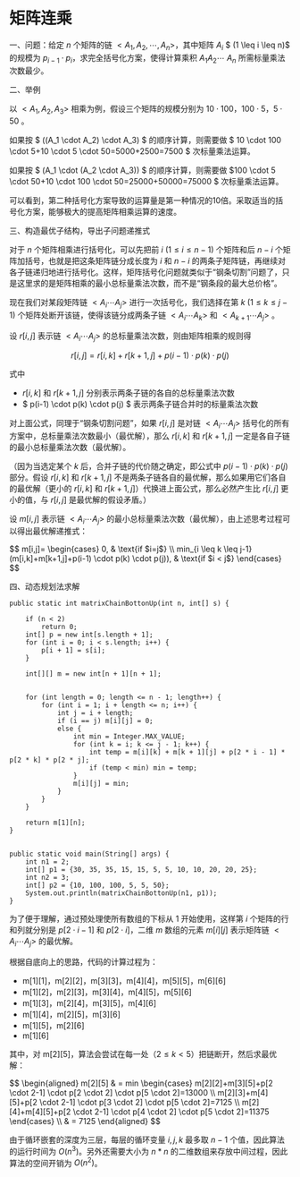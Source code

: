 # 矩阵连乘



一、问题：给定 $n$ 个矩阵的链 $< A_1, A_2, \cdots , A_n >$，其中矩阵 $A_i$ $ (1 \leq i \leq n)$ 的规模为 $p_{i-1}  \cdot  p_i$，求完全括号化方案，使得计算乘积 $A_1A_2 \cdots\ A_n$ 所需标量乘法次数最少。

二、举例

以 $< A_1, A_2, A_3 >$ 相乘为例，假设三个矩阵的规模分别为 $10 \cdot 100，100 \cdot 5，5 \cdot 50$ 。

如果按 $ ((A_1  \cdot  A_2)  \cdot  A_3) $ 的顺序计算，则需要做 $ 10 \cdot 100 \cdot 5+10 \cdot 5 \cdot 50=5000+2500=7500 $ 次标量乘法运算。

如果按 $ (A_1  \cdot  (A_2  \cdot  A_3)) $ 的顺序计算，则需要做 $100 \cdot 5 \cdot 50+10 \cdot 100 \cdot 50=25000+50000=75000 $ 次标量乘法运算。

可以看到，第二种括号化方案导致的运算量是第一种情况的10倍。采取适当的括号化方案，能够极大的提高矩阵相乘运算的速度。

三、构造最优子结构，导出子问题递推式

对于 $n$ 个矩阵相乘进行括号化，可以先把前 $i$ $(1 \leq i \leq n-1)$ 个矩阵和后 $n-i$ 个矩阵加括号，也就是把这条矩阵链分成长度为 $i$ 和 $n-i$ 的两条子矩阵链，再继续对各子链递归地进行括号化。这样，矩阵括号化问题就类似于“钢条切割”问题了，只是这里求的是矩阵相乘的最小总标量乘法次数，而不是“钢条段的最大总价格”。

现在我们对某段矩阵链 $< A_i \cdots A_j >$ 进行一次括号化，我们选择在第 $k$ $(1 \leq k \leq j-1)$ 个矩阵处断开该链，使得该链分成两条子链 $< A_i \cdots A_k >$ 和 $< A_{k+1} \cdots A_j >$ 。

设 $r[i,j]$ 表示链 $< A_i \cdots A_j >$ 的总标量乘法次数，则由矩阵相乘的规则得

$$r[i,j]=r[i,k]+r[k+1,j]+p(i-1) \cdot p(k) \cdot p(j)$$

式中

- $r[i,k]$ 和 $r[k+1,j]$ 分别表示两条子链的各自的总标量乘法次数
- $ p(i-1) \cdot p(k) \cdot p(j) $ 表示两条子链合并时的标量乘法次数

对上面公式，同理于“钢条切割问题”，如果 $r[i,j]$ 是对链 $< A_i \cdots A_j >$ 括号化的所有方案中，总标量乘法次数最小（最优解），那么 $r[i,k]$ 和 $r[k+1,j]$ 一定是各自子链的最小总标量乘法次数（最优解）。

（因为当选定某个 $k$ 后，合并子链的代价随之确定，即公式中 $p(i-1) \cdot p(k) \cdot p(j)$ 部分。假设 $r[i,k]$ 和 $r[k+1,j]$ 不是两条子链各自的最优解，那么如果用它们各自的最优解（更小的 $r[i,k]$ 和 $r[k+1,j]$）代换进上面公式，那么必然产生比 $r[i,j]$ 更小的值，与 $r[i,j]$ 是最优解的假设矛盾。）

设 $m[i,j]$ 表示链 $< A_i \cdots A_j >$ 的最小总标量乘法次数（最优解），由上述思考过程可以得出最优解递推式：

<div>
$$
m[i,j]=
\begin{cases}
0, & \text{if $i=j$} \\
min_{i \leq k \leq j-1} (m[i,k]+m[k+1,j]+p(i-1) \cdot p(k) \cdot p(j)), & \text{if $i < j$}
\end{cases}
$$
</div>

四、动态规划法求解

```
public static int matrixChainBottonUp(int n, int[] s) {

    if (n < 2)
        return 0;
    int[] p = new int[s.length + 1];
    for (int i = 0; i < s.length; i++) {
        p[i + 1] = s[i];
    }

    int[][] m = new int[n + 1][n + 1];


    for (int length = 0; length <= n - 1; length++) {
        for (int i = 1; i + length <= n; i++) {
            int j = i + length;
            if (i == j) m[i][j] = 0;
            else {
                int min = Integer.MAX_VALUE;
                for (int k = i; k <= j - 1; k++) {
                    int temp = m[i][k] + m[k + 1][j] + p[2 * i - 1] * p[2 * k] * p[2 * j];
                    if (temp < min) min = temp;
                }
                m[i][j] = min;
            }
        }
    }

    return m[1][n];
}


public static void main(String[] args) {
    int n1 = 2;
    int[] p1 = {30, 35, 35, 15, 15, 5, 5, 10, 10, 20, 20, 25};
    int n2 = 3;
    int[] p2 = {10, 100, 100, 5, 5, 50};
    System.out.println(matrixChainBottonUp(n1, p1));
}
```

为了便于理解，通过预处理使所有数组的下标从 $1$ 开始使用，这样第 $i$ 个矩阵的行和列就分别是 $p[2 \cdot i-1]$ 和 $p[2 \cdot i]$，二维 $m$ 数组的元素 $m[i][j]$ 表示矩阵链 $< A_i \cdots A_j >$ 的最优解。

根据自底向上的思路，代码的计算过程为：

- m[1][1]，m[2][2]，m[3][3]，m[4][4]，m[5][5]，m[6][6]
- m[1][2]，m[2][3]，m[3][4]，m[4][5]，m[5][6]
- m[1][3]，m[2][4]，m[3][5]，m[4][6]
- m[1][4]，m[2][5]，m[3][6]
- m[1][5]，m[2][6]
- m[1][6]

其中，对 m[2][5]，算法会尝试在每一处$（2 \leq k < 5）$把链断开，然后求最优解：

<div>
$$
\begin{aligned}
m[2][5] & = min
\begin{cases}
m[2][2]+m[3][5]+p[2 \cdot 2-1] \cdot p[2 \cdot 2] \cdot p[5 \cdot 2]=13000 \\
m[2][3]+m[4][5]+p[2 \cdot 2-1] \cdot p[3 \cdot 2] \cdot p[5 \cdot 2]=7125 \\
m[2][4]+m[4][5]+p[2 \cdot 2-1] \cdot p[4 \cdot 2] \cdot p[5 \cdot 2]=11375
\end{cases} \\
& = 7125
\end{aligned}
$$
</div>

由于循环嵌套的深度为三层，每层的循环变量 $i,j,k$ 最多取 $n-1$ 个值，因此算法的运行时间为 $O(n^3)$。另外还需要大小为 $n*n$ 的二维数组来存放中间过程，因此算法的空间开销为 $O(n^2)$。

